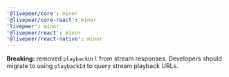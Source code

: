 ```yaml
---
'@livepeer/core': minor
'@livepeer/core-react': minor
'livepeer': minor
'@livepeer/react': minor
'@livepeer/react-native': minor
---
```


**Breaking:** removed `playbackUrl` from stream responses. Developers should migrate to using `playbackId` to query stream playback URLs.
